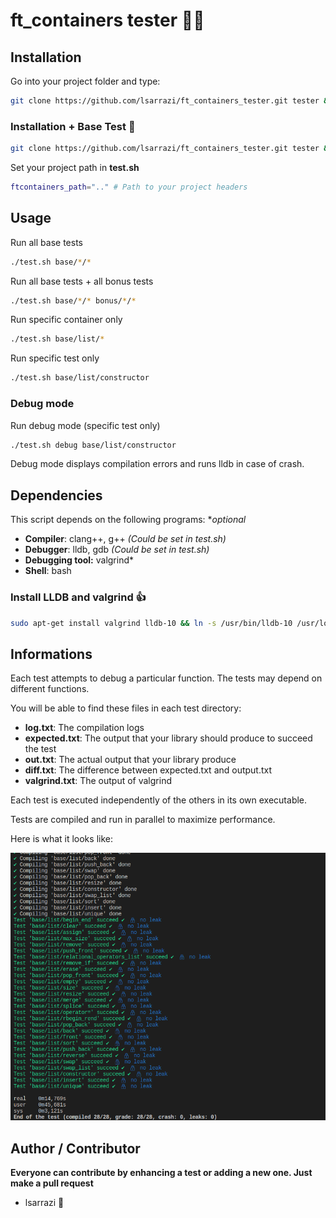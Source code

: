 # ft_containers tester 🏴‍☠️ 

## Installation

Go into your project folder and type:
```bash
git clone https://github.com/lsarrazi/ft_containers_tester.git tester && cd tester
```

### Installation + Base Test 🍮

```bash
git clone https://github.com/lsarrazi/ft_containers_tester.git tester && cd tester && ./test.sh base/*/*
```

Set your project path in **test.sh**

```bash
ftcontainers_path=".." # Path to your project headers
```

## Usage

Run all base tests
```bash
./test.sh base/*/*
```

Run all base tests + all bonus tests
```bash
./test.sh base/*/* bonus/*/*
```

Run specific container only
```bash
./test.sh base/list/*
```

Run specific test only
```bash
./test.sh base/list/constructor
```
### Debug mode
Run debug mode (specific test only)
```bash
./test.sh debug base/list/constructor
```

Debug mode displays compilation errors and runs lldb in case of crash.

## Dependencies

This script depends on the following programs: **optional*
- **Compiler**: clang++, g++ *(Could be set in test.sh)*
- **Debugger**: lldb, gdb *(Could be set in test.sh)*
- **Debugging tool:** valgrind*
- **Shell**: bash

### Install LLDB and valgrind 👍

```bash
sudo apt-get install valgrind lldb-10 && ln -s /usr/bin/lldb-10 /usr/local/bin/lldb
```

## Informations

Each test attempts to debug a particular function. The tests may depend on different functions.

You will be able to find these files in each test directory:

- **log.txt**: The compilation logs
- **expected.txt**: The output that your library should produce to succeed the test
- **out.txt**: The actual output that your library produce
- **diff.txt**: The difference between expected.txt and output.txt
- **valgrind.txt**: The output of valgrind

Each test is executed independently of the others in its own executable.

Tests are compiled and run in parallel to maximize performance.

Here is what it looks like:

![alt text](./res/tester.png "./test.sh base/list/*")

## Author / Contributor

**Everyone can contribute by enhancing a test or adding a new one. Just make a pull request**

- lsarrazi 👑